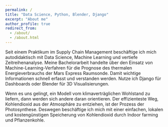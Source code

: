 ```yaml
---
permalink: /
title: "Data Science, Python, Blender, Django"
excerpt: "About me"
author_profile: true
redirect_from: 
  - /about/
  - /about.html
---
```


Seit einem Praktikum im Supply Chain Management beschäftige ich mich autodidaktisch mit Data Science, Machine Learning und vertiefe Zeitreihenanalyse. Meine Bachelorarbeit handelte über den Einsatz von Machine-Learning-Verfahren für die Prognose des thermalen Energieverbrauchs der Mars Express Raumsonde.
Damit wichtige Informationen schnell erfasst und verstanden werden. Nutze ich Django für Dashboards oder Blender für 3D Visualisierungen.

Wenn es uns gelingt, ein Modell vom klimaverträglichen Wohlstand zu  liefern, dann werden sich andere daran orientieren. Der effizienteste  Weg, Kohlendioxid aus der Atmosphäre zu entziehen, ist der Prozess der  Photosynthese.  Deswegen beschäftige ich mich mit einer einfachen, lokalen und kostengünstigen Speicherung von Kohlendioxid durch Indoor farming und Pflanzenkohle.

